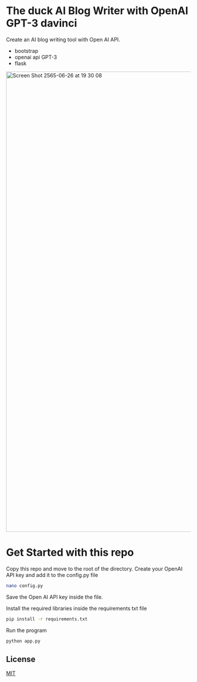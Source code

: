 # The duck AI Blog Writer with OpenAI GPT-3 davinci

Create an AI blog writing tool with Open AI API.
- bootstrap
- openai api GPT-3
- flask

<img width="1256" alt="Screen Shot 2565-06-26 at 19 30 08" src="https://user-images.githubusercontent.com/89307294/175814312-49a4fec0-5164-4da7-854f-c576dd1775e4.png">

# Get Started with this repo

Copy this repo and move to the root of the directory.
Create your OpenAI API key and add it to the config.py file

```sh
nano config.py

```

Save the Open AI API key inside the file.

Install the required libraries inside the requirements txt file

```sh
pip install -r requirements.txt
```

Run the program

```sh
python app.py
```

## License

[MIT](https://choosealicense.com/licenses/mit/)
